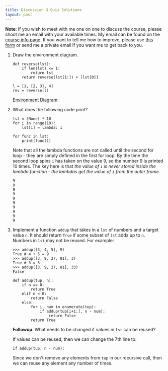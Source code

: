 ```yaml
---
title: Discussion 3 Quiz Solutions
layout: post
---
```


**Note**: If you wish to meet with me one on one to discuss the course, please shoot me an email with your available times. My email can be found on the [course info page](/cs61a/). If you want to tell me how to improve, please use [this form](http://goo.gl/forms/fUieXB6oHv) or send me a private email if you want me to get back to you.

1. Draw the environment diagram.

    ```python3
    def reverse(lst):
        if len(lst) <= 1:
            return lst
        return reverse(lst[1:]) + [lst[0]]

    l = [1, [2, 3], 4]
    rev = reverse(l)
    ```

    [Environment Diagram](http://goo.gl/e2Jygk)

2. What does the following code print?

    ```python3
    lst = [None] * 10
    for i in range(10):
        lst[i] = lambda: i

    for func in lst:
        print(func())
    ```

    Note that all the lambda functions are not called until the second for loop - they are simply defined in the first for loop. By the time the second loop spins `i` has taken on the value 9, so the number 9 is printed 10 times. The key here is that _the value of `i` is never stored inside the lambda function - the lambdas get the value of `i` from the outer frame_.

    ```python3
    9
    9
    9
    9
    9
    9
    9
    9
    9
    9
    ```

3. Implement a function `addup` that takes in a `lst` of numbers and a target value `n`. It should return `True` if some subset of `lst` adds up to `n`. Numbers in `lst` may not be reused. For example:

    ```python3
    >>> addup([3, 4, 5], 9)
    True # 4 + 5 = 9
    >>> addup([3, 9, 27, 81], 3)
    True # 3 = 3
    >>> addup([3, 9, 27, 81], 33)
    False
    ```

    ```python3
    def addup(tup, n):
        if n == 0:
            return True
        elif n < 0:
            return False
        else:
            for i, num in enumerate(tup):
                if addup(tup[i+1:], n ­- num):
                    return False
            return True
    ```

    **Followup**: What needs to be changed if values in `lst` can be reused?

    If values can be reused, then we can change the 7th line to:

    ```python3
    if addup(tup, n ­- num):
    ```

    Since we don't remove any elements from `tup` in our recursive call, then we can reuse any element any number of times.
